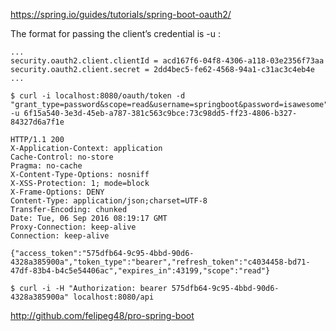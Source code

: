 https://spring.io/guides/tutorials/spring-boot-oauth2/

The format for passing the client’s credential is -u <clientId>:<secret>

```
...
security.oauth2.client.clientId = acd167f6-04f8-4306-a118-03e2356f73aa
security.oauth2.client.secret = 2dd4bec5-fe62-4568-94a1-c31ac3c4eb4e
...

$ curl -i localhost:8080/oauth/token -d "grant_type=password&scope=read&username=springboot&password=isawesome" -u 6f15a540-3e3d-45eb-a787-381c563c9bce:73c98dd5-ff23-4806-b327-84327d6a7f1e

HTTP/1.1 200
X-Application-Context: application
Cache-Control: no-store
Pragma: no-cache
X-Content-Type-Options: nosniff
X-XSS-Protection: 1; mode=block
X-Frame-Options: DENY
Content-Type: application/json;charset=UTF-8
Transfer-Encoding: chunked
Date: Tue, 06 Sep 2016 08:19:17 GMT
Proxy-Connection: keep-alive
Connection: keep-alive

{"access_token":"575dfb64-9c95-4bbd-90d6-4328a385900a","token_type":"bearer","refresh_token":"c4034458-bd71-47df-83b4-b4c5e54406ac","expires_in":43199,"scope":"read"}

$ curl -i -H "Authorization: bearer 575dfb64-9c95-4bbd-90d6-4328a385900a" localhost:8080/api
```

http://github.com/felipeg48/pro-spring-boot